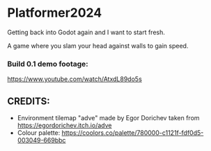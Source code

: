 # Platformer2024
Getting back into Godot again and I want to start fresh.

A game where you slam your head against walls to gain speed.

### Build 0.1 demo footage:
https://www.youtube.com/watch/AtxdL89do5s

## CREDITS:
- Environment tilemap "adve" made by Egor Dorichev taken from https://egordorichev.itch.io/adve
- Colour palette: https://coolors.co/palette/780000-c1121f-fdf0d5-003049-669bbc
